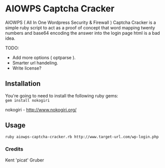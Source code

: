 # AIOWPS Captcha Cracker

AIOWPS ( All In One Wordpress Security & Firewall ) Captcha Cracker is a simple ruby script to act as a proof of concept that word mapping twenty numbers and base64 encoding the answer into the login page html is a bad idea.

TODO: 
* Add more options ( optparse ).
* Smarter url handeling.
* Write license?

## Installation
You're going to need to install the following ruby gems:                                                                     
`gem install nokogiri`

nokogiri - http://www.nokogiri.org/

## Usage
`ruby aiowps-captcha-cracker.rb http://www.target-url.com/wp-login.php`

### Credits
Kent 'picat' Gruber
